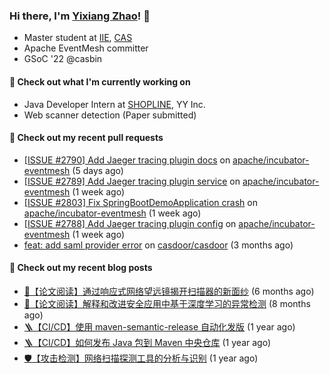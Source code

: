 ### Hi there, I'm [Yixiang Zhao](https://yinxiu.in)! 👋 

- Master student at [IIE](http://www.iie.ac.cn/), [CAS](https://www.cas.cn/)
- Apache EventMesh committer
- GSoC '22 @casbin

#### 🔭 Check out what I'm currently working on

- Java Developer Intern at [SHOPLINE](https://www.shopline.com/), YY Inc.
- Web scanner detection (Paper submitted)

#### 🔨 Check out my recent pull requests

- [[ISSUE #2790] Add Jaeger tracing plugin docs](https://github.com/apache/incubator-eventmesh/pull/2869) on [apache/incubator-eventmesh](https://github.com/apache/incubator-eventmesh) (5 days ago)
- [[ISSUE #2789] Add Jaeger tracing plugin service](https://github.com/apache/incubator-eventmesh/pull/2851) on [apache/incubator-eventmesh](https://github.com/apache/incubator-eventmesh) (1 week ago)
- [[ISSUE #2803] Fix SpringBootDemoApplication crash](https://github.com/apache/incubator-eventmesh/pull/2834) on [apache/incubator-eventmesh](https://github.com/apache/incubator-eventmesh) (1 week ago)
- [[ISSUE #2788] Add Jaeger tracing plugin config](https://github.com/apache/incubator-eventmesh/pull/2794) on [apache/incubator-eventmesh](https://github.com/apache/incubator-eventmesh) (1 week ago)
- [feat: add saml provider error](https://github.com/casdoor/casdoor/pull/1168) on [casdoor/casdoor](https://github.com/casdoor/casdoor) (3 months ago)

#### 📜 Check out my recent blog posts

- [📘【论文阅读】通过响应式网络望远镜揭开扫描器的新面纱](https://yinxiu.in/2022/paper-share-spoki.html) (6 months ago)
- [📘【论文阅读】解释和改进安全应用中基于深度学习的异常检测](https://yinxiu.in/2022/paper-share-deepaid.html) (8 months ago)
- [🪜【CI/CD】使用 maven-semantic-release 自动化发版](https://yinxiu.in/2021/maven-semantic-release.html) (1 year ago)
- [🪜【CI/CD】如何发布 Java 包到 Maven 中央仓库](https://yinxiu.in/2021/publish-to-maven.html) (1 year ago)
- [🛡️【攻击检测】网络扫描探测工具的分析与识别](https://yinxiu.in/2021/scanner-analysis-and-detect.html) (1 year ago)





